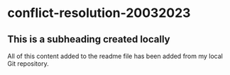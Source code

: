 # conflict-resolution-20032023

## This is a subheading created locally

All of this content added to the readme file has been added from my local Git repository.